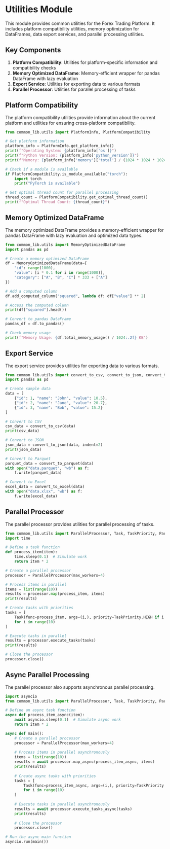 # Utilities Module

This module provides common utilities for the Forex Trading Platform. It includes platform compatibility utilities, memory optimization for DataFrames, data export services, and parallel processing utilities.

## Key Components

1. **Platform Compatibility**: Utilities for platform-specific information and compatibility checks
2. **Memory Optimized DataFrame**: Memory-efficient wrapper for pandas DataFrame with lazy evaluation
3. **Export Service**: Utilities for exporting data to various formats
4. **Parallel Processor**: Utilities for parallel processing of tasks

## Platform Compatibility

The platform compatibility utilities provide information about the current platform and utilities for ensuring cross-platform compatibility.

```python
from common_lib.utils import PlatformInfo, PlatformCompatibility

# Get platform information
platform_info = PlatformInfo.get_platform_info()
print(f"Operating System: {platform_info['os']}")
print(f"Python Version: {platform_info['python_version']}")
print(f"Memory: {platform_info['memory']['total'] / (1024 * 1024 * 1024):.2f} GB")

# Check if a module is available
if PlatformCompatibility.is_module_available("torch"):
    import torch
    print("PyTorch is available")

# Get optimal thread count for parallel processing
thread_count = PlatformCompatibility.get_optimal_thread_count()
print(f"Optimal Thread Count: {thread_count}")
```

## Memory Optimized DataFrame

The memory optimized DataFrame provides a memory-efficient wrapper for pandas DataFrame with lazy evaluation and optimized data types.

```python
from common_lib.utils import MemoryOptimizedDataFrame
import pandas as pd

# Create a memory optimized DataFrame
df = MemoryOptimizedDataFrame(data={
    "id": range(1000),
    "value": [i * 0.1 for i in range(1000)],
    "category": ["A", "B", "C"] * 333 + ["A"]
})

# Add a computed column
df.add_computed_column("squared", lambda df: df["value"] ** 2)

# Access the computed column
print(df["squared"].head())

# Convert to pandas DataFrame
pandas_df = df.to_pandas()

# Check memory usage
print(f"Memory Usage: {df.total_memory_usage() / 1024:.2f} KB")
```

## Export Service

The export service provides utilities for exporting data to various formats.

```python
from common_lib.utils import convert_to_csv, convert_to_json, convert_to_parquet, convert_to_excel
import pandas as pd

# Create sample data
data = [
    {"id": 1, "name": "John", "value": 10.5},
    {"id": 2, "name": "Jane", "value": 20.7},
    {"id": 3, "name": "Bob", "value": 15.2}
]

# Convert to CSV
csv_data = convert_to_csv(data)
print(csv_data)

# Convert to JSON
json_data = convert_to_json(data, indent=2)
print(json_data)

# Convert to Parquet
parquet_data = convert_to_parquet(data)
with open("data.parquet", "wb") as f:
    f.write(parquet_data)

# Convert to Excel
excel_data = convert_to_excel(data)
with open("data.xlsx", "wb") as f:
    f.write(excel_data)
```

## Parallel Processor

The parallel processor provides utilities for parallel processing of tasks.

```python
from common_lib.utils import ParallelProcessor, Task, TaskPriority, ParallelizationMethod
import time

# Define a task function
def process_item(item):
    time.sleep(0.1)  # Simulate work
    return item * 2

# Create a parallel processor
processor = ParallelProcessor(max_workers=4)

# Process items in parallel
items = list(range(10))
results = processor.map(process_item, items)
print(results)

# Create tasks with priorities
tasks = [
    Task(func=process_item, args=(i,), priority=TaskPriority.HIGH if i < 5 else TaskPriority.LOW)
    for i in range(10)
]

# Execute tasks in parallel
results = processor.execute_tasks(tasks)
print(results)

# Close the processor
processor.close()
```

## Async Parallel Processing

The parallel processor also supports asynchronous parallel processing.

```python
import asyncio
from common_lib.utils import ParallelProcessor, Task, TaskPriority, ParallelizationMethod

# Define an async task function
async def process_item_async(item):
    await asyncio.sleep(0.1)  # Simulate async work
    return item * 2

async def main():
    # Create a parallel processor
    processor = ParallelProcessor(max_workers=4)
    
    # Process items in parallel asynchronously
    items = list(range(10))
    results = await processor.map_async(process_item_async, items)
    print(results)
    
    # Create async tasks with priorities
    tasks = [
        Task(func=process_item_async, args=(i,), priority=TaskPriority.HIGH if i < 5 else TaskPriority.LOW)
        for i in range(10)
    ]
    
    # Execute tasks in parallel asynchronously
    results = await processor.execute_tasks_async(tasks)
    print(results)
    
    # Close the processor
    processor.close()

# Run the async main function
asyncio.run(main())
```

